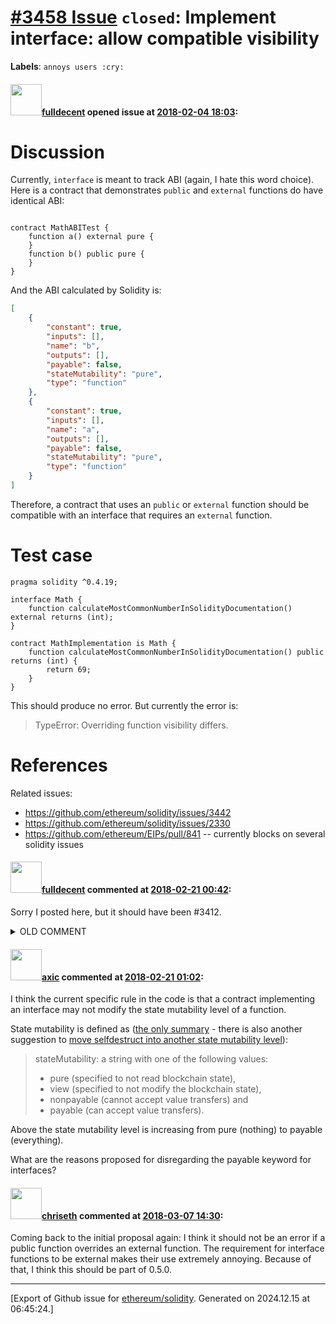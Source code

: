 # [\#3458 Issue](https://github.com/ethereum/solidity/issues/3458) `closed`: Implement interface: allow compatible visibility
**Labels**: `annoys users :cry:`


#### <img src="https://avatars.githubusercontent.com/u/382183?u=499298f335f6f4f2b2498c3510275590dd8e67fc&v=4" width="50">[fulldecent](https://github.com/fulldecent) opened issue at [2018-02-04 18:03](https://github.com/ethereum/solidity/issues/3458):

# Discussion

Currently, `interface` is meant to track ABI (again, I hate this word choice). Here is a contract that demonstrates `public` and `external` functions do have identical ABI:

```solidity

contract MathABITest {
    function a() external pure {
    }
    function b() public pure {
    }
}
```

And the ABI calculated by Solidity is:

```json
[
	{
		"constant": true,
		"inputs": [],
		"name": "b",
		"outputs": [],
		"payable": false,
		"stateMutability": "pure",
		"type": "function"
	},
	{
		"constant": true,
		"inputs": [],
		"name": "a",
		"outputs": [],
		"payable": false,
		"stateMutability": "pure",
		"type": "function"
	}
]
```

Therefore, a contract that uses an `public` or `external` function should be compatible with an interface that requires an `external` function.

# Test case

```
pragma solidity ^0.4.19;

interface Math {
    function calculateMostCommonNumberInSolidityDocumentation() external returns (int);
}

contract MathImplementation is Math {
    function calculateMostCommonNumberInSolidityDocumentation() public returns (int) {
        return 69;
    }
}
```

This should produce no error. But currently the error is:

> TypeError: Overriding function visibility differs.

# References

Related issues:

* https://github.com/ethereum/solidity/issues/3442
* https://github.com/ethereum/solidity/issues/2330
* https://github.com/ethereum/EIPs/pull/841 -- currently blocks on several solidity issues

#### <img src="https://avatars.githubusercontent.com/u/382183?u=499298f335f6f4f2b2498c3510275590dd8e67fc&v=4" width="50">[fulldecent](https://github.com/fulldecent) commented at [2018-02-21 00:42](https://github.com/ethereum/solidity/issues/3458#issuecomment-367173417):

Sorry I posted here, but it should have been #3412.

<details>
<summary>OLD COMMENT</summary>
Also can we please evaluate if this test case should pass or fail:

# Test case 1

```solidity
pragma solidity ^0.4.20;

interface Math {
    function calculateMostCommonNumberInSolidityDocumentation() external payable returns (int);
}

contract MathImplementation is Math {
    function calculateMostCommonNumberInSolidityDocumentation() external returns (int) {
        return 69;
    }
}
```

# Test case 2

```solidity
pragma solidity ^0.4.20;

interface Math {
    function calculateMostCommonNumberInSolidityDocumentation() external returns (int);
}

contract MathImplementation is Math {
    function calculateMostCommonNumberInSolidityDocumentation() external payable returns (int) {
        return 69;
    }
}
```

# Discussion

In the discussion of the deed/NFT/DAR standard https://github.com/ethereum/EIPs/pull/841 we have specified which functions are payable and which are not. The 0x team argues that it is not in scope for a standard (an interface) to specify whether functions are payable.

I think this discussion has wider applicability in the Solidity ecosystem so I have brought it here.
</details>

#### <img src="https://avatars.githubusercontent.com/u/20340?v=4" width="50">[axic](https://github.com/axic) commented at [2018-02-21 01:02](https://github.com/ethereum/solidity/issues/3458#issuecomment-367177446):

I think the current specific rule in the code is that a contract implementing an interface may not modify  the state mutability level of a function.

State mutability is defined as ([the only summary](http://solidity.readthedocs.io/en/develop/abi-spec.html?highlight=payable#json) - there is also another suggestion to [move selfdestruct into another state mutability level](https://github.com/ethereum/solidity/issues/3221)):

> stateMutability: a string with one of the following values:
> - pure (specified to not read blockchain state),
> - view (specified to not modify the blockchain state),
> - nonpayable (cannot accept value transfers) and
> - payable (can accept value transfers).

Above the state mutability level is increasing from pure (nothing) to payable (everything).

What are the reasons proposed for disregarding the payable keyword for interfaces?

#### <img src="https://avatars.githubusercontent.com/u/9073706?v=4" width="50">[chriseth](https://github.com/chriseth) commented at [2018-03-07 14:30](https://github.com/ethereum/solidity/issues/3458#issuecomment-371155926):

Coming back to the initial proposal again: I think it should not be an error if a public function overrides an external function. The requirement for interface functions to be external makes their use extremely annoying. Because of that, I think this should be part of 0.5.0.


-------------------------------------------------------------------------------



[Export of Github issue for [ethereum/solidity](https://github.com/ethereum/solidity). Generated on 2024.12.15 at 06:45:24.]
